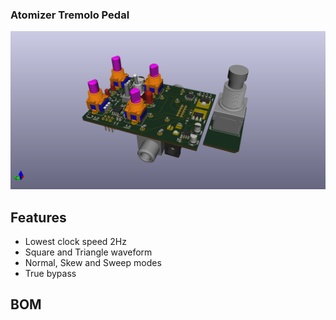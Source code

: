 ### Atomizer Tremolo Pedal

![3d](docs/BoardLayout_3DRenderings/Populated.png)

## Features

- Lowest clock speed 2Hz
- Square and Triangle waveform
- Normal, Skew and Sweep modes
- True bypass

## BOM


